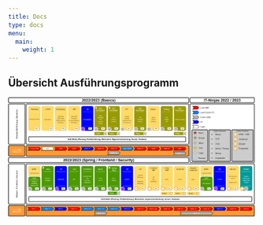 ```yaml
---
title: Docs
type: docs
menu:
  main:
    weight: 1
---
```


## Übersicht Ausführungsprogramm
[![Ausbildungsprogramm Übersicht](../docs/overview/ausbildungsprogramm_uebersicht.png)](../docs/overview/ausbildungsprogramm_uebersicht.png)
